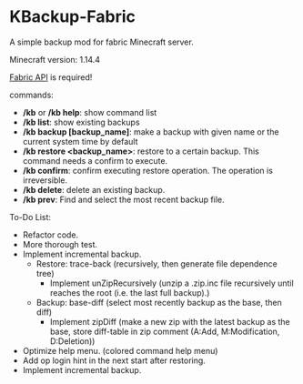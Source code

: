# KBackup-Fabric

A simple backup mod for fabric Minecraft server.

Minecraft version: 1.14.4

[Fabric API](https://minecraft.curseforge.com/projects/fabric/files) is required!

commands:

- **/kb**  or **/kb help**: show command list
- **/kb list**: show existing backups
- **/kb backup \[backup_name\]**: make a backup with given name or the current system time by default
- **/kb restore \<backup_name\>**: restore to a certain backup. This command needs a confirm to execute.
- **/kb confirm**: confirm executing restore operation. The operation is irreversible.
- **/kb delete**: delete an existing backup.
- **/kb prev**: Find and select the most recent backup file.


To-Do List:

- Refactor code.
- More thorough test.
- Implement incremental backup.
    + Restore: trace-back (recursively, then generate file dependence tree)
        - Implement unZipRecursively (unzip a .zip.inc file recursively until reaches the root (i.e. the last full backup).)
    + Backup: base-diff (select most recently backup as the base, then diff)
        - Implement zipDiff (make a new zip with the latest backup as the base, store diff-table in zip comment (A:Add, M:Modification, D:Deletion))
- Optimize help menu. (colored command help menu)
- Add op login hint in the next start after restoring.
- Implement incremental backup.
